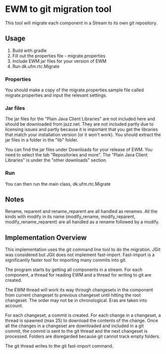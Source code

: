 # EWM to git migration tool
This tool will migrate each component in a Stream to its own git repository.

## Usage

1. Build with gradle
1. Fill out the properties file - migrate.properties
1. Include EWM jar files for your version of EWM
1. Run dk.ufm.rtc.Migrate

### Properties

You should make a copy of the migrate.properties.sample file called migrate.properties and input the relevant settings.

### Jar files

The jar files for the "Plain Java Client Libraries" are not included here and should be downloaded from jazz.net. They are not included partly due to licensing issues and partly because it is important that you get the libraries that match your installation version (or it won't work). You should extract the jar files in a folder in the "lib" folder.

You can find the jar files under Downloads for your release of EWM. You need to select the tab "Repositories and more". The "Plain Java Client Libraries" is under the "other downloads" section.

### Run

You can then run the main class, dk.ufm.rtc.Migrate

## Notes
Rename, reparent and rename_reparent are all handled as renames. All the kinds with modify in its name (modify_rename, modify_reparent, modify_rename_reparent) are all handled as a rename followed by a modify.

## Implementation Overview
This implementation uses the git command line tool to do the migration. JGit was considered but JGit does not implement fast-import. Fast-import is a significantly faster tool for importing many commits into git.

The program starts by getting all components in a stream. For each component, a thread for reading EWM and a thread for writing to git are created.

The EWM thread will work its way through changesets in the component from current changeset to previous changeset until hitting the root changeset. The order may not be in chronological. Eras are taken into account.

For each changeset, a commit is created. For each change in a changeset, a thread is spawned (max 25) to download the contents of the change. Once all the changes in a changeset are downloaded and included in a git commit, the commit is sent to the git thread and the next changeset is processed. Folders are disregarded because git cannot track empty folders.

The git thread writes to the git fast-import command.